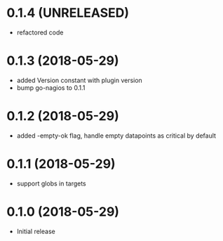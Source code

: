 # 0.1.4 (UNRELEASED)

- refactored code

# 0.1.3 (2018-05-29)

- added Version constant with plugin version
- bump go-nagios to 0.1.1

# 0.1.2 (2018-05-29)

- added -empty-ok flag, handle empty datapoints as critical by default

# 0.1.1 (2018-05-29)

- support globs in targets

# 0.1.0 (2018-05-29)

- Initial release

